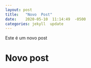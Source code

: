 ```yaml
---
layout: post
title:   "Novo  Post"
date:    2020-05-10  11:14:49  -0500
categories: jekyll  update
---
```


Este é um novo  post

# Novo  post